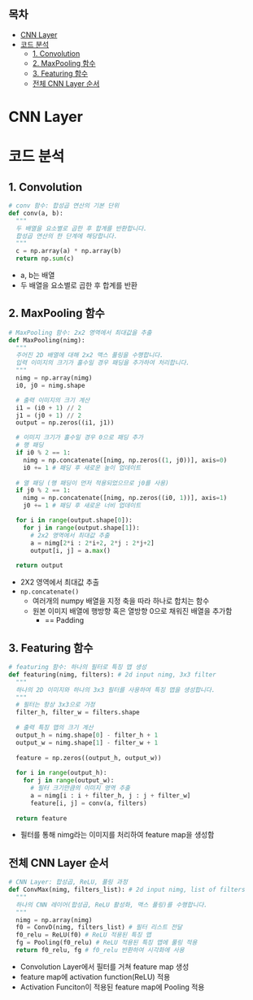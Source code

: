 ## 목차
- [CNN Layer](#cnn-layer)
- [코드 분석](#코드-분석)
  - [1. Convolution](#1-convolution)
  - [2. MaxPooling 함수](#2-maxpooling-함수)
  - [3. Featuring 함수](#3-featuring-함수)
  - [전체 CNN Layer 순서](#전체-cnn-layer-순서)

# CNN Layer

# 코드 분석

## 1. Convolution
```python
# conv 함수: 합성곱 연산의 기본 단위
def conv(a, b):
  """
  두 배열을 요소별로 곱한 후 합계를 반환합니다.
  합성곱 연산의 한 단계에 해당합니다.
  """
  c = np.array(a) * np.array(b)
  return np.sum(c)
```

- a, b는 배열
- 두 배열을 요소별로 곱한 후 합계를 반환

## 2. MaxPooling 함수
```python
# MaxPooling 함수: 2x2 영역에서 최대값을 추출
def MaxPooling(nimg):
  """
  주어진 2D 배열에 대해 2x2 맥스 풀링을 수행합니다.
  입력 이미지의 크기가 홀수일 경우 패딩을 추가하여 처리합니다.
  """
  nimg = np.array(nimg)
  i0, j0 = nimg.shape

  # 출력 이미지의 크기 계산
  i1 = (i0 + 1) // 2
  j1 = (j0 + 1) // 2
  output = np.zeros((i1, j1))

  # 이미지 크기가 홀수일 경우 0으로 패딩 추가
  # 행 패딩
  if i0 % 2 == 1:
    nimg = np.concatenate([nimg, np.zeros((1, j0))], axis=0)
    i0 += 1 # 패딩 후 새로운 높이 업데이트
  
  # 열 패딩 (행 패딩이 먼저 적용되었으므로 j0를 사용)
  if j0 % 2 == 1:
    nimg = np.concatenate([nimg, np.zeros((i0, 1))], axis=1)
    j0 += 1 # 패딩 후 새로운 너비 업데이트

  for i in range(output.shape[0]):
    for j in range(output.shape[1]):
      # 2x2 영역에서 최대값 추출
      a = nimg[2*i : 2*i+2, 2*j : 2*j+2]
      output[i, j] = a.max()
    
  return output
```

- 2X2 영역에서 최대값 추출
- ```np.concatenate()```
  - 여러개의 numpy 배열을 지정 축을 따라 하나로 합치는 함수
  - 원본 이미지 배열에 행방향 혹은 열방향 0으로 채워진 배열을 추가함
    - == Padding

## 3. Featuring 함수
```python
# featuring 함수: 하나의 필터로 특징 맵 생성
def featuring(nimg, filters): # 2d input nimg, 3x3 filter
  """
  하나의 2D 이미지와 하나의 3x3 필터를 사용하여 특징 맵을 생성합니다.
  """
  # 필터는 항상 3x3으로 가정
  filter_h, filter_w = filters.shape
  
  # 출력 특징 맵의 크기 계산
  output_h = nimg.shape[0] - filter_h + 1
  output_w = nimg.shape[1] - filter_w + 1
  
  feature = np.zeros((output_h, output_w))
  
  for i in range(output_h):
    for j in range(output_w):
      # 필터 크기만큼의 이미지 영역 추출
      a = nimg[i : i + filter_h, j : j + filter_w]
      feature[i, j] = conv(a, filters)
      
  return feature
```

- 필터를 통해 nimg라는 이미지를 처리하여 feature map을 생성함

## 전체 CNN Layer 순서

```python
# CNN Layer: 합성곱, ReLU, 풀링 과정
def ConvMax(nimg, filters_list): # 2d input nimg, list of filters
  """
  하나의 CNN 레이어(합성곱, ReLU 활성화, 맥스 풀링)를 수행합니다.
  """
  nimg = np.array(nimg)
  f0 = ConvD(nimg, filters_list) # 필터 리스트 전달
  f0_relu = ReLU(f0) # ReLU 적용된 특징 맵
  fg = Pooling(f0_relu) # ReLU 적용된 특징 맵에 풀링 적용
  return f0_relu, fg # f0_relu 반환하여 시각화에 사용
```

- Convolution Layer에서 필터를 거쳐 feature map 생성
- feature map에 activation function(ReLU) 적용
- Activation Funciton이 적용된 feature map에 Pooling 적용